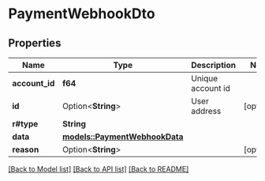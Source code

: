 # PaymentWebhookDto

## Properties

Name | Type | Description | Notes
------------ | ------------- | ------------- | -------------
**account_id** | **f64** | Unique account id | 
**id** | Option<**String**> | User address | [optional]
**r#type** | **String** |  | 
**data** | [**models::PaymentWebhookData**](PaymentWebhookData.md) |  | 
**reason** | Option<**String**> |  | [optional]

[[Back to Model list]](../README.md#documentation-for-models) [[Back to API list]](../README.md#documentation-for-api-endpoints) [[Back to README]](../README.md)


